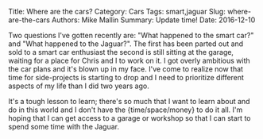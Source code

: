 Title: Where are the cars?
Category: Cars
Tags: smart,jaguar
Slug: where-are-the-cars
Authors: Mike Mallin
Summary: Update time!
Date: 2016-12-10

Two questions I've gotten recently are: "What happened to the smart car?" and "What happened to the Jaguar?". The first has been parted out and sold to a smart car enthusiast the second is still sitting at the garage, waiting for a place for Chris and I to work on it. I got overly ambitious with the car plans and it's blown up in my face. I've come to realize now that time for side-projects is starting to drop and I need to prioritize different aspects of my life than I did two years ago.

It's a tough lesson to learn; there's so much that I want to learn about and do in this world and I don't have the {time/space/money} to do it all. I'm hoping that I can get access to a garage or workshop so that I can start to spend some time with the Jaguar.

